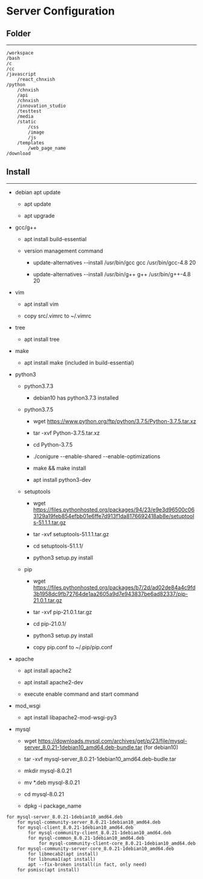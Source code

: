 # Server Configuration

## Folder

***

```
/workspace
/bash
/c
/cc
/javascript
    /react_chnxish
/python
    /chnxish
    /api
    /chnxish
    /innovation_studio
    /testtest
    /media
    /static
        /css
        /image
        /js
    /templates
        /web_page_name
/download
```

## Install

*** 

  + debian apt update 

    - apt update 

    - apt upgrade

  + gcc/g++

    - apt install build-essential

    - version management command

      - update-alternatives --install /usr/bin/gcc gcc /usr/bin/gcc-4.8 20

      - update-alternatives --install /usr/bin/g++ g++ /usr/bin/g++-4.8 20

  + vim

    - apt install vim

    - copy src/.vimrc to ~/.vimrc

  + tree

    - apt install tree

  + make

    - apt install make (included in build-essential)

  + python3

    - python3.7.3
  
      - debian10 has python3.7.3 installed

    - python3.7.5

      - wget https://www.python.org/ftp/python/3.7.5/Python-3.7.5.tar.xz

      - tar -xvf Python-3.7.5.tar.xz

      - cd Python-3.7.5

      - ./conigure --enable-shared --enable-optimizations 

      - make && make install

      - apt install python3-dev

    - setuptools

      - wget https://files.pythonhosted.org/packages/94/23/e9e3d96500c063129a19feb854efbb01e6ffe7d913f1da8176692418ab8e/setuptools-51.1.1.tar.gz

      - tar -xvf setuptools-51.1.1.tar.gz

      - cd setuptools-51.1.1/

      - python3 setup.py install

    - pip 

      - wget https://files.pythonhosted.org/packages/b7/2d/ad02de84a4c9fd3b1958dc9fb72764de1aa2605a9d7e943837be6ad82337/pip-21.0.1.tar.gz

      - tar -xvf pip-21.0.1.tar.gz

      - cd pip-21.0.1/

      - python3 setup.py install

      - copy pip.conf to ~/.pip/pip.conf

  + apache

    - apt install apache2

    - apt install apache2-dev

    - execute enable command and start command

  + mod_wsgi

    - apt install libapache2-mod-wsgi-py3

  + mysql

    - wget https://downloads.mysql.com/archives/get/p/23/file/mysql-server_8.0.21-1debian10_amd64.deb-bundle.tar (for debian10)

    - tar -xvf mysql-server_8.0.21-1debian10_amd64.deb-budle.tar

    - mkdir mysql-8.0.21

    - mv *.deb mysql-8.0.21

    - cd mysql-8.0.21

    - dpkg -i package_name

```
for mysql-server_8.0.21-1debian10_amd64.deb
    for mysql-community-server_8.0.21-1debian10_amd64.deb
    for mysql-client_8.0.21-1debian10_amd64.deb
        for mysql-community-client_8.0.21-1debian10_amd64.deb
        for mysql-common_8.0.21-1debian10_amd64.deb
            for mysql-community-client-core_8.0.21-1debian10_amd64.deb
    for mysql-community-server-core_8.0.21-1debian10_amd64.deb
        for libmecab2(apt install)
        for libnuma1(apt install)
        apt --fix-broken install(in fact, only need)
    for psmisc(apt install)
```

